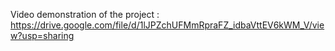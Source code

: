 Video demonstration of the project  :   https://drive.google.com/file/d/1lJPZchUFMmRpraFZ_idbaVttEV6kWM_V/view?usp=sharing
